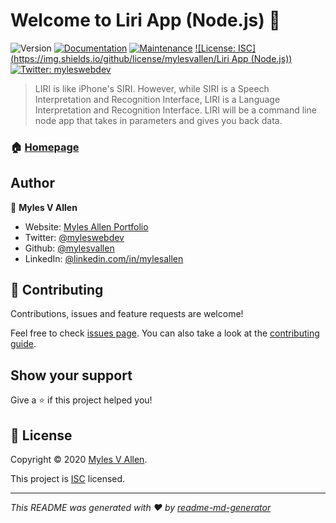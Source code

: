 # Welcome to Liri App (Node.js) 👋
![Version](https://img.shields.io/badge/version-1.0.0-blue.svg?cacheSeconds=2592000)
[![Documentation](https://img.shields.io/badge/documentation-yes-brightgreen.svg)](https://github.com/mylesvallen/liri-app-node-js#readme)
[![Maintenance](https://img.shields.io/badge/Maintained%3F-yes-green.svg)](https://github.com/mylesvallen/liri-app-node-js/graphs/commit-activity)
[![License: ISC](https://img.shields.io/github/license/mylesvallen/Liri App (Node.js))](https://github.com/mylesvallen/liri-app-node-js/blob/master/LICENSE)
[![Twitter: myleswebdev](https://img.shields.io/twitter/follow/myleswebdev.svg?style=social)](https://twitter.com/myleswebdev)

> LIRI is like iPhone's SIRI. However, while SIRI is a Speech Interpretation and Recognition Interface, LIRI is a Language Interpretation and Recognition Interface. LIRI will be a command line node app that takes in parameters and gives you back data.

### 🏠 [Homepage](https://github.com/mylesvallen/liri-app-node-js#readme)

## Author

👤 **Myles V Allen**

* Website: [Myles Allen Portfolio](mylesallen.com)
* Twitter: [@myleswebdev](https://twitter.com/myleswebdev)
* Github: [@mylesvallen](https://github.com/mylesvallen)
* LinkedIn: [@linkedin.com\/in\/mylesallen](https://linkedin.com/in/linkedin.com\/in\/mylesallen)

## 🤝 Contributing

Contributions, issues and feature requests are welcome!

Feel free to check [issues page](https://github.com/mylesvallen/liri-app-node-js/issues). You can also take a look at the [contributing guide](https://github.com/mylesvallen/liri-app-node-js/blob/master/CONTRIBUTING.md).

## Show your support

Give a ⭐️ if this project helped you!


## 📝 License

Copyright © 2020 [Myles V Allen](https://github.com/mylesvallen).

This project is [ISC](https://github.com/mylesvallen/liri-app-node-js/blob/master/LICENSE) licensed.

***
_This README was generated with ❤️ by [readme-md-generator](https://github.com/kefranabg/readme-md-generator)_
